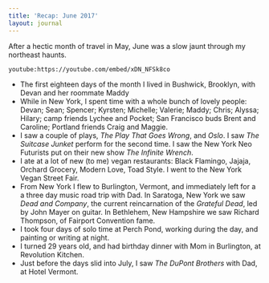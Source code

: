 ```yaml
---
title: 'Recap: June 2017'
layout: journal
---
```


After a hectic month of travel in May, June was a slow jaunt through my northeast haunts.

`youtube:https://youtube.com/embed/xDN_NFSk8co`

- The first eighteen days of the month I lived in Bushwick, Brooklyn, with Devan and her roommate Maddy
- While in New York, I spent time with a whole bunch of lovely people: Devan; Sean; Spencer; Kyrsten; Michelle; Valerie; Maddy; Chris; Alyssa; Hilary; camp friends Lychee and Pocket; San Francisco buds Brent and Caroline; Portland friends Craig and Maggie.
- I saw a couple of plays, _The Play That Goes Wrong_, and _Oslo_. I saw _The Suitcase Junket_ perform for the second time. I saw the New York Neo Futurists put on their new show _The Infinite Wrench_.
- I ate at a lot of new (to me) vegan restaurants: Black Flamingo, Jajaja, Orchard Grocery, Modern Love, Toad Style. I went to the New York Vegan Street Fair.
- From New York I flew to Burlington, Vermont, and immediately left for a a three day music road trip with Dad. In Saratoga, New York we saw _Dead and Company_, the current reincarnation of the _Grateful Dead_, led by John Mayer on guitar. In Bethlehem, New Hampshire we saw Richard Thompson, of Fairport Convention fame.
- I took four days of solo time at Perch Pond, working during the day, and painting or writing at night.
- I turned 29 years old, and had birthday dinner with Mom in Burlington, at Revolution Kitchen.
- Just before the days slid into July, I saw _The DuPont Brothers_ with Dad, at Hotel Vermont.
